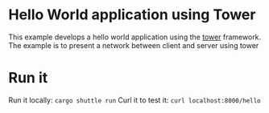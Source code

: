 # Hello World application using Tower
This example develops a hello world application using the [tower](https://docs.rs/tower/latest/tower//) framework.
The example is to present a network between client and server using tower

# Run it
Run it locally: `cargo shuttle run`
Curl it to test it: `curl localhost:8000/hello`




